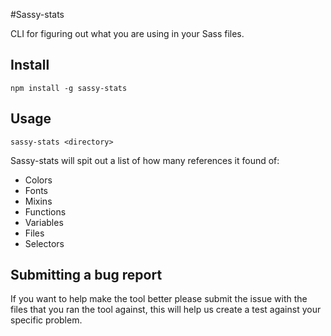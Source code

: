 #Sassy-stats

CLI for figuring out what you are using in your Sass files.

## Install
`npm install -g sassy-stats`

## Usage
`sassy-stats <directory>`

Sassy-stats will spit out a list of how many references it found of:
* Colors
* Fonts
* Mixins
* Functions
* Variables
* Files
* Selectors

## Submitting a bug report
If you want to help make the tool better please submit the issue with the files
that you ran the tool against, this will help us create a test against your
specific problem.
